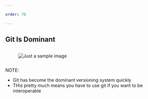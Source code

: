 ```yaml
---

order: 70

---
```


## Git Is Dominant
<div class="row">
    <div class ="one column">
        <figure class>
          <img src="{{ site.baseurl }}/assets/img/slides/git_interest.png" alt="Just a sample image"/>
        </figure>
    </div>
</div>

NOTE:

- Git has become the dominant versioning system quickly
- THis pretty much means you have to use git if you want to be interoperable







